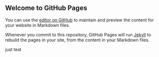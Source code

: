 ## Welcome to GitHub Pages

You can use the [editor on GitHub](https://github.com/DtaoCNadmin/DtaoCNadmin/edit/main/docs/index.md) to maintain and preview the content for your website in Markdown files.

Whenever you commit to this repository, GitHub Pages will run [Jekyll](https://jekyllrb.com/) to rebuild the pages in your site, from the content in your Markdown files.

just test